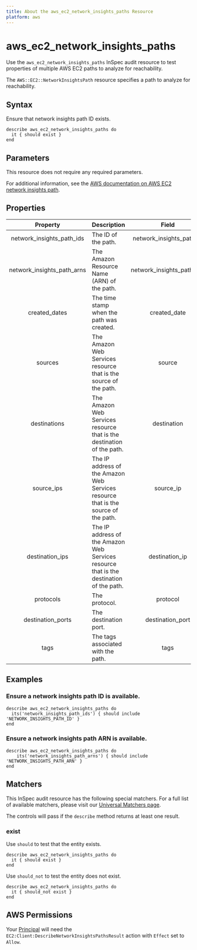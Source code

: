 ```yaml
---
title: About the aws_ec2_network_insights_paths Resource
platform: aws
---
```


# aws_ec2_network_insights_paths

Use the `aws_ec2_network_insights_paths` InSpec audit resource to test properties of multiple AWS EC2 paths to analyze for reachability.

The `AWS::EC2::NetworkInsightsPath` resource specifies a path to analyze for reachability.

## Syntax

Ensure that network insights path ID exists.

    describe aws_ec2_network_insights_paths do
      it { should exist }
    end

## Parameters

This resource does not require any required parameters.

For additional information, see the [AWS documentation on AWS EC2 network insights path](https://docs.aws.amazon.com/AWSCloudFormation/latest/UserGuide/aws-resource-ec2-networkinsightspath.html).

## Properties

| Property  | Description | Field |
| :---: | :--- | :---: |
| network_insights_path_ids | The ID of the path. | network_insights_path_id |
| network_insights_path_arns | The Amazon Resource Name (ARN) of the path. | network_insights_path_arn |
| created_dates | The time stamp when the path was created. | created_date |
| sources | The Amazon Web Services resource that is the source of the path. | source |
| destinations | The Amazon Web Services resource that is the destination of the path. | destination |
| source_ips | The IP address of the Amazon Web Services resource that is the source of the path. | source_ip |
| destination_ips | The IP address of the Amazon Web Services resource that is the destination of the path. | destination_ip |
| protocols | The protocol. | protocol |
| destination_ports | The destination port. | destination_port |
| tags | The tags associated with the path. | tags |

## Examples

### Ensure a network insights path ID is available.

    describe aws_ec2_network_insights_paths do
      its('network_insights_path_ids') { should include 'NETWORK_INSIGHTS_PATH_ID' }
    end

### Ensure a network insights path ARN is available.

    describe aws_ec2_network_insights_paths do
        its('network_insights_path_arns') { should include 'NETWORK_INSIGHTS_PATH_ARN' }
    end

## Matchers

This InSpec audit resource has the following special matchers. For a full list of available matchers, please visit our [Universal Matchers page](https://www.inspec.io/docs/reference/matchers/).

The controls will pass if the `describe` method returns at least one result.

### exist

Use `should` to test that the entity exists.

    describe aws_ec2_network_insights_paths do
      it { should exist }
    end

Use `should_not` to test the entity does not exist.

    describe aws_ec2_network_insights_paths do
      it { should_not exist }
    end

## AWS Permissions

Your [Principal](https://docs.aws.amazon.com/IAM/latest/UserGuide/intro-structure.html#intro-structure-principal) will need the `EC2:Client:DescribeNetworkInsightsPathsResult` action with `Effect` set to `Allow`.
